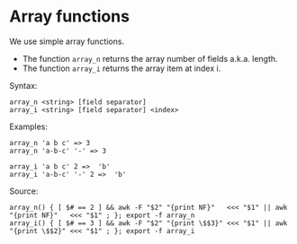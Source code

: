 # Array functions

We use simple array functions.

  * The function `array_n` returns the array number of fields a.k.a. length.
  * The function `array_i` returns the array item at index i.

Syntax:

  ```shell
  array_n <string> [field separator]
  array_i <string> [field separator] <index>
  ```

Examples:

  ```shell
  array_n 'a b c' => 3
  array_n 'a-b-c' '-' => 3

  array_i 'a b c' 2 =>  'b'
  array_i 'a-b-c' '-' 2 =>  'b'
  ```
    
Source:

  ```shell
  array_n() { [ $# == 2 ] && awk -F "$2" "{print NF}"   <<< "$1" || awk "{print NF}"   <<< "$1" ; }; export -f array_n
  array_i() { [ $# == 3 ] && awk -F "$2" "{print \$$3}" <<< "$1" || awk "{print \$$2}" <<< "$1" ; }; export -f array_i
  ```





    
    